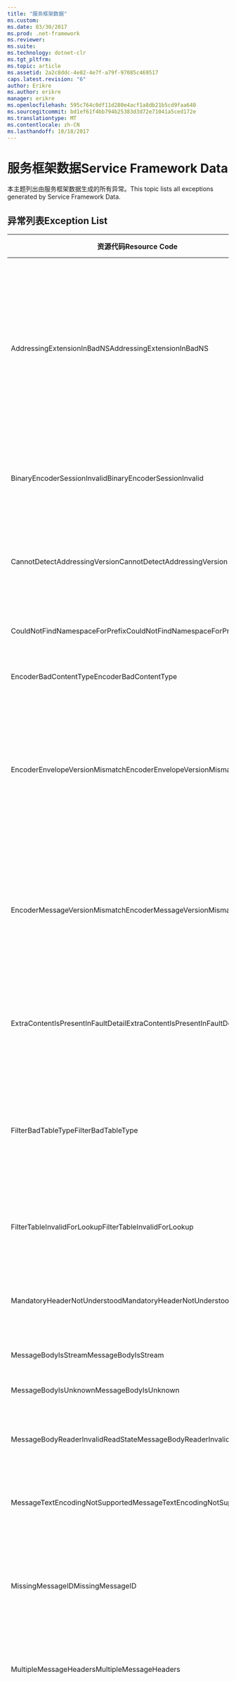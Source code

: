 ```yaml
---
title: "服务框架数据"
ms.custom: 
ms.date: 03/30/2017
ms.prod: .net-framework
ms.reviewer: 
ms.suite: 
ms.technology: dotnet-clr
ms.tgt_pltfrm: 
ms.topic: article
ms.assetid: 2a2c8ddc-4e82-4e7f-a79f-97085c469517
caps.latest.revision: "6"
author: Erikre
ms.author: erikre
manager: erikre
ms.openlocfilehash: 595c764c0df11d280e4acf1a8db21b5cd9faa640
ms.sourcegitcommit: bd1ef61f4bb794b25383d3d72e71041a5ced172e
ms.translationtype: MT
ms.contentlocale: zh-CN
ms.lasthandoff: 10/18/2017
---
```

# <a name="service-framework-data"></a><span data-ttu-id="92c9a-102">服务框架数据</span><span class="sxs-lookup"><span data-stu-id="92c9a-102">Service Framework Data</span></span>
<span data-ttu-id="92c9a-103">本主题列出由服务框架数据生成的所有异常。</span><span class="sxs-lookup"><span data-stu-id="92c9a-103">This topic lists all exceptions generated by Service Framework Data.</span></span>  
  
## <a name="exception-list"></a><span data-ttu-id="92c9a-104">异常列表</span><span class="sxs-lookup"><span data-stu-id="92c9a-104">Exception List</span></span>  
  
|<span data-ttu-id="92c9a-105">资源代码</span><span class="sxs-lookup"><span data-stu-id="92c9a-105">Resource Code</span></span>|<span data-ttu-id="92c9a-106">资源字符串</span><span class="sxs-lookup"><span data-stu-id="92c9a-106">Resource String</span></span>|  
|-------------------|---------------------|  
|<span data-ttu-id="92c9a-107">AddressingExtensionInBadNS</span><span class="sxs-lookup"><span data-stu-id="92c9a-107">AddressingExtensionInBadNS</span></span>|<span data-ttu-id="92c9a-108">指定命名空间中的指定元素无效。</span><span class="sxs-lookup"><span data-stu-id="92c9a-108">The specified element in the specified namespace is not valid.</span></span> <span data-ttu-id="92c9a-109">这意味着指定的元素是重复的元素，或者它不是一个合法的扩展，因为扩展元素不能处于寻址命名空间中。</span><span class="sxs-lookup"><span data-stu-id="92c9a-109">This means that the specified element is a duplicate element or that it is not a legal extension because extension elements cannot be in the addressing namespace.</span></span>|  
|<span data-ttu-id="92c9a-110">BinaryEncoderSessionInvalid</span><span class="sxs-lookup"><span data-stu-id="92c9a-110">BinaryEncoderSessionInvalid</span></span>|<span data-ttu-id="92c9a-111">二进制编码器会话无效，因为解码前一条消息时发生错误。</span><span class="sxs-lookup"><span data-stu-id="92c9a-111">The binary encoder session is not valid because there was an error decoding a previous message.</span></span>|  
|<span data-ttu-id="92c9a-112">CannotDetectAddressingVersion</span><span class="sxs-lookup"><span data-stu-id="92c9a-112">CannotDetectAddressingVersion</span></span>|<span data-ttu-id="92c9a-113">无法检测到 WS-Addressing 版本。</span><span class="sxs-lookup"><span data-stu-id="92c9a-113">Cannot detect WS-Addressing version.</span></span> <span data-ttu-id="92c9a-114">EndpointAddress 不是以元素开头。</span><span class="sxs-lookup"><span data-stu-id="92c9a-114">EndpointAddress does not start with an element.</span></span>|  
|<span data-ttu-id="92c9a-115">CouldNotFindNamespaceForPrefix</span><span class="sxs-lookup"><span data-stu-id="92c9a-115">CouldNotFindNamespaceForPrefix</span></span>|<span data-ttu-id="92c9a-116">指定的前缀在范围中没有命名空间绑定。</span><span class="sxs-lookup"><span data-stu-id="92c9a-116">The specified prefix has no namespace binding in scope.</span></span>|  
|<span data-ttu-id="92c9a-117">EncoderBadContentType</span><span class="sxs-lookup"><span data-stu-id="92c9a-117">EncoderBadContentType</span></span>|<span data-ttu-id="92c9a-118">无法处理 contentType。</span><span class="sxs-lookup"><span data-stu-id="92c9a-118">Cannot process to contentType.</span></span>|  
|<span data-ttu-id="92c9a-119">EncoderEnvelopeVersionMismatch</span><span class="sxs-lookup"><span data-stu-id="92c9a-119">EncoderEnvelopeVersionMismatch</span></span>|<span data-ttu-id="92c9a-120">指定传入消息的信封版本与指定编码器不匹配。</span><span class="sxs-lookup"><span data-stu-id="92c9a-120">The envelope version of the specified incoming message does not match the specified encoder.</span></span> <span data-ttu-id="92c9a-121">请确保绑定已使用与预期的消息相同的版本进行配置。</span><span class="sxs-lookup"><span data-stu-id="92c9a-121">Make sure the binding is configured with the same version as the expected messages.</span></span>|  
|<span data-ttu-id="92c9a-122">EncoderMessageVersionMismatch</span><span class="sxs-lookup"><span data-stu-id="92c9a-122">EncoderMessageVersionMismatch</span></span>|<span data-ttu-id="92c9a-123">指定传出消息的消息版本与指定编码器不匹配。</span><span class="sxs-lookup"><span data-stu-id="92c9a-123">The message version of the specified outgoing message does not match the specified encoder.</span></span> <span data-ttu-id="92c9a-124">请确保绑定已使用与消息相同的版本进行配置。</span><span class="sxs-lookup"><span data-stu-id="92c9a-124">Make sure the binding is configured with the same version as the message.</span></span>|  
|<span data-ttu-id="92c9a-125">ExtraContentIsPresentInFaultDetail</span><span class="sxs-lookup"><span data-stu-id="92c9a-125">ExtraContentIsPresentInFaultDetail</span></span>|<span data-ttu-id="92c9a-126">错误详细信息元素中存在其他可扩展标记语言内容。</span><span class="sxs-lookup"><span data-stu-id="92c9a-126">Additional Extensible Markup Language content is present in the fault detail element.</span></span> <span data-ttu-id="92c9a-127">仅允许一个元素。</span><span class="sxs-lookup"><span data-stu-id="92c9a-127">Only one element is allowed.</span></span>|  
|<span data-ttu-id="92c9a-128">FilterBadTableType</span><span class="sxs-lookup"><span data-stu-id="92c9a-128">FilterBadTableType</span></span>|<span data-ttu-id="92c9a-129">为筛选器创建的 ImessageFilterTable 不能为 MessageFilterTable 或从 MessageFilterTable 派生。</span><span class="sxs-lookup"><span data-stu-id="92c9a-129">The IMessageFilterTable created for a Filter cannot be a MessageFilterTable or derived from MessageFilterTable.</span></span>|  
|<span data-ttu-id="92c9a-130">FilterTableInvalidForLookup</span><span class="sxs-lookup"><span data-stu-id="92c9a-130">FilterTableInvalidForLookup</span></span>|<span data-ttu-id="92c9a-131">MessageFilterTable 处于损坏状态。</span><span class="sxs-lookup"><span data-stu-id="92c9a-131">The MessageFilterTable state is corrupt.</span></span> <span data-ttu-id="92c9a-132">无法执行请求的搜索。</span><span class="sxs-lookup"><span data-stu-id="92c9a-132">The requested search cannot be performed.</span></span>|  
|<span data-ttu-id="92c9a-133">MandatoryHeaderNotUnderstood</span><span class="sxs-lookup"><span data-stu-id="92c9a-133">MandatoryHeaderNotUnderstood</span></span>|<span data-ttu-id="92c9a-134">无法理解一个或多个必需的简单对象访问协议标头块。</span><span class="sxs-lookup"><span data-stu-id="92c9a-134">One or more required simple object access protocol header blocks were not understood.</span></span>|  
|<span data-ttu-id="92c9a-135">MessageBodyIsStream</span><span class="sxs-lookup"><span data-stu-id="92c9a-135">MessageBodyIsStream</span></span>|<span data-ttu-id="92c9a-136">消息正文是流。</span><span class="sxs-lookup"><span data-stu-id="92c9a-136">The message body is a stream.</span></span>|  
|<span data-ttu-id="92c9a-137">MessageBodyIsUnknown</span><span class="sxs-lookup"><span data-stu-id="92c9a-137">MessageBodyIsUnknown</span></span>|<span data-ttu-id="92c9a-138">消息正文的格式未知。</span><span class="sxs-lookup"><span data-stu-id="92c9a-138">The format of the message body is unknown.</span></span>|  
|<span data-ttu-id="92c9a-139">MessageBodyReaderInvalidReadState</span><span class="sxs-lookup"><span data-stu-id="92c9a-139">MessageBodyReaderInvalidReadState</span></span>|<span data-ttu-id="92c9a-140">无法使用消息正文读取器的指定 ReadState。</span><span class="sxs-lookup"><span data-stu-id="92c9a-140">The specified ReadState of the message body reader cannot be consumed.</span></span>|  
|<span data-ttu-id="92c9a-141">MessageTextEncodingNotSupported</span><span class="sxs-lookup"><span data-stu-id="92c9a-141">MessageTextEncodingNotSupported</span></span>|<span data-ttu-id="92c9a-142">不支持文本消息格式中使用的指定文本编码。</span><span class="sxs-lookup"><span data-stu-id="92c9a-142">The specified text encoding that is used in the text message format is not supported.</span></span>|  
|<span data-ttu-id="92c9a-143">MissingMessageID</span><span class="sxs-lookup"><span data-stu-id="92c9a-143">MissingMessageID</span></span>|<span data-ttu-id="92c9a-144">请求消息缺少 MessageID 标头。</span><span class="sxs-lookup"><span data-stu-id="92c9a-144">Request Message is missing a MessageID header.</span></span> <span data-ttu-id="92c9a-145">需要 MessageID 标头以与回复相关。</span><span class="sxs-lookup"><span data-stu-id="92c9a-145">A MessageID header is required to correlate a reply.</span></span>|  
|<span data-ttu-id="92c9a-146">MultipleMessageHeaders</span><span class="sxs-lookup"><span data-stu-id="92c9a-146">MultipleMessageHeaders</span></span>|<span data-ttu-id="92c9a-147">找到多个具有指定名称和命名空间的标头。</span><span class="sxs-lookup"><span data-stu-id="92c9a-147">More than one header with the specified name and namespace were found.</span></span>|  
|<span data-ttu-id="92c9a-148">MultipleMessageHeadersWithActor</span><span class="sxs-lookup"><span data-stu-id="92c9a-148">MultipleMessageHeadersWithActor</span></span>|<span data-ttu-id="92c9a-149">找到多个具有指定名称、命名空间和角色的标头。</span><span class="sxs-lookup"><span data-stu-id="92c9a-149">More than one header with the specified name, namespace and role were found.</span></span>|  
|<span data-ttu-id="92c9a-150">MultipleRelatesToHeaders</span><span class="sxs-lookup"><span data-stu-id="92c9a-150">MultipleRelatesToHeaders</span></span>|<span data-ttu-id="92c9a-151">找到多个具有指定关系的 RelatesTo 标头。</span><span class="sxs-lookup"><span data-stu-id="92c9a-151">More than one RelatesTo header with the specified relationship were found.</span></span> <span data-ttu-id="92c9a-152">每个关系只允许有一个上述标头。</span><span class="sxs-lookup"><span data-stu-id="92c9a-152">Only one is allowed for each relationship.</span></span>|  
|<span data-ttu-id="92c9a-153">QueryFunctionTypeNotSupported</span><span class="sxs-lookup"><span data-stu-id="92c9a-153">QueryFunctionTypeNotSupported</span></span>|<span data-ttu-id="92c9a-154">不支持 IXsltContextFunction 的指定返回类型。</span><span class="sxs-lookup"><span data-stu-id="92c9a-154">The specified return type for the IXsltContextFunction is not supported.</span></span>|  
|<span data-ttu-id="92c9a-155">QueryIteratorOutOfScope</span><span class="sxs-lookup"><span data-stu-id="92c9a-155">QueryIteratorOutOfScope</span></span>|<span data-ttu-id="92c9a-156">XpathNodeIterator 已失效。</span><span class="sxs-lookup"><span data-stu-id="92c9a-156">The XPathNodeIterator has been invalidated.</span></span> <span data-ttu-id="92c9a-157">作为参数传递给 IXsltContextFunction 的 XPathNodeIterator 仅在函数中有效。</span><span class="sxs-lookup"><span data-stu-id="92c9a-157">XPathNodeIterators that are passed as arguments to IXsltContextFunctions are only valid within the function.</span></span> <span data-ttu-id="92c9a-158">无法将其缓存供以后使用或由函数返回。</span><span class="sxs-lookup"><span data-stu-id="92c9a-158">They cannot be cached for later use or returned by the function.</span></span>|  
|<span data-ttu-id="92c9a-159">QueryVariableNull</span><span class="sxs-lookup"><span data-stu-id="92c9a-159">QueryVariableNull</span></span>|<span data-ttu-id="92c9a-160">IXsltContextVariable 方法不能返回 null。</span><span class="sxs-lookup"><span data-stu-id="92c9a-160">IXsltContextVariable methods cannot return null.</span></span>|  
|<span data-ttu-id="92c9a-161">QueryVariableTypeNotSupported</span><span class="sxs-lookup"><span data-stu-id="92c9a-161">QueryVariableTypeNotSupported</span></span>|<span data-ttu-id="92c9a-162">不支持指定的 IxsltContextVariable 派生类型。</span><span class="sxs-lookup"><span data-stu-id="92c9a-162">The specified IXsltContextVariable derived type is not supported.</span></span>|  
|<span data-ttu-id="92c9a-163">ReceiveShutdownReturnedMessage</span><span class="sxs-lookup"><span data-stu-id="92c9a-163">ReceiveShutdownReturnedMessage</span></span>|<span data-ttu-id="92c9a-164">通道在关闭时接收到指定操作的意外输入消息。</span><span class="sxs-lookup"><span data-stu-id="92c9a-164">The channel received an unexpected input message with the specified Action while closing.</span></span> <span data-ttu-id="92c9a-165">在不再需要输入消息时关闭通道。</span><span class="sxs-lookup"><span data-stu-id="92c9a-165">Close the channel when you are not expecting any more input messages.</span></span>|  
|<span data-ttu-id="92c9a-166">XmlBufferInInvalidState</span><span class="sxs-lookup"><span data-stu-id="92c9a-166">XmlBufferInInvalidState</span></span>|<span data-ttu-id="92c9a-167">发生了内部错误。</span><span class="sxs-lookup"><span data-stu-id="92c9a-167">An internal error has occurred.</span></span> <span data-ttu-id="92c9a-168">由于 XML 缓冲区的状态，无法执行此操作。</span><span class="sxs-lookup"><span data-stu-id="92c9a-168">The operation cannot be performed because of the state of the XML buffer.</span></span>|  
|<span data-ttu-id="92c9a-169">XmlBufferQuotaExceeded</span><span class="sxs-lookup"><span data-stu-id="92c9a-169">XmlBufferQuotaExceeded</span></span>|<span data-ttu-id="92c9a-170">缓冲处理可扩展标记语言内容所需的大小超出了缓冲区配额。</span><span class="sxs-lookup"><span data-stu-id="92c9a-170">The size necessary to buffer the Extensible Markup Language content exceeded the buffer quota.</span></span>|
